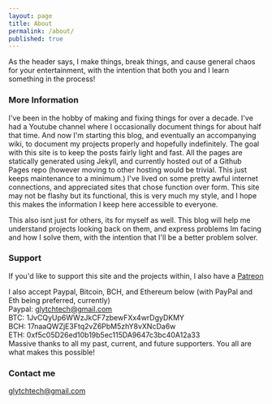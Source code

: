 ```yaml
---
layout: page
title: About
permalink: /about/
published: true
---
```


As the header says, I make things, break things, and cause general chaos for your entertainment, with the intention that both you and I learn something in the process! 

### More Information
<p>I've been in the hobby of making and fixing things for over a decade. I've had a Youtube channel where I occasionally document things for about half that time. And now I'm starting this blog, and eventually an accompanying wiki, to document my projects properly and hopefully indefinitely. The goal with this site is to keep the posts fairly light and fast. All the pages are statically generated using Jekyll, and currently hosted out of a Github Pages repo (however moving to other hosting would be trivial. This just keeps maintenance to a minimum.) 
I've lived on some pretty awful internet connections, and appreciated sites that chose function over form. This site may not be flashy but its functional, this is very much my style, and I hope this makes the information I keep here accessible to everyone. </p>
<p> This also isnt just for others, its for myself as well. This blog will help me understand projects looking back on them, and express problems Im facing and how I solve them, with the intention that I'll be a better problem solver. </p> 

### Support 
If you'd like to support this site and the projects within, I also have a [Patreon](https://www.patreon.com/glytchtech) </p>
I also accept Paypal, Bitcoin, BCH, and Ethereum below (with PayPal and Eth being preferred, currently)  
Paypal: glytchtech@gmail.com  
BTC: 1JvCQyUp6WWzJkCF7zbewFXx4wrDgyDKMY  
BCH: 17naaQWZjE3Ftq2vZ6PbM5zhY8vXNcDa6w  
ETH: 0xf5c05D26ed10b19b5ec115DA9647c3bc40A12a33  
Massive thanks to all my past, current, and future supporters. You all are what makes this possible!  

### Contact me
[glytchtech@gmail.com](mailto:glytchtech@gmail.com)
